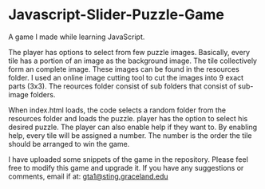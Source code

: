 # Javascript-Slider-Puzzle-Game

A game I made while learning JavaScript.

The player has options to select from few puzzle images. Basically, every tile has a portion of an image as the background image. The tile collectively form an complete image. These images can be found in the resources folder. I used an online image cutting tool to cut the images into 9 exact parts (3x3). The reources folder consist of sub folders that consist of sub-image folders. 

When index.html loads, the code selects a random folder from the resources folder and loads the puzzle. player has the option to select his desired puzzle. The player can also enable help if they want to. By enabling help, every tile will be assigned a number. The number is the order the tile should be arranged to win the game.

I have uploaded some snippets of the game in the repository. Please feel free to modify this game and upgrade it. If you have any suggestions or comments, email if at: gta1@sting.graceland.edu
